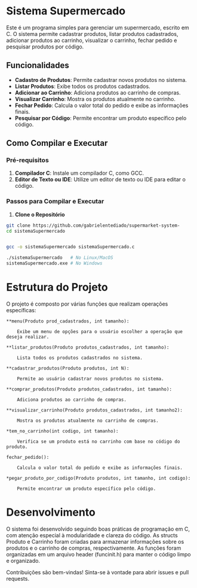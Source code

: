 # Sistema Supermercado

Este é um programa simples para gerenciar um supermercado, escrito em C. O sistema permite cadastrar produtos, listar produtos cadastrados, adicionar produtos ao carrinho, visualizar o carrinho, fechar pedido e pesquisar produtos por código.

## Funcionalidades

- **Cadastro de Produtos**: Permite cadastrar novos produtos no sistema.
- **Listar Produtos**: Exibe todos os produtos cadastrados.
- **Adicionar ao Carrinho**: Adiciona produtos ao carrinho de compras.
- **Visualizar Carrinho**: Mostra os produtos atualmente no carrinho.
- **Fechar Pedido**: Calcula o valor total do pedido e exibe as informações finais.
- **Pesquisar por Código**: Permite encontrar um produto específico pelo código.

## Como Compilar e Executar

### Pré-requisitos

1. **Compilador C**: Instale um compilador C, como GCC.
2. **Editor de Texto ou IDE**: Utilize um editor de texto ou IDE para editar o código.

### Passos para Compilar e Executar

1. **Clone o Repositório**

```bash
git clone https://github.com/gabrielentediado/supermarket-system-
cd sistemaSupermercado


gcc -o sistemaSupermercado sistemaSupermercado.c

./sistemaSupermercado   # No Linux/MacOS
sistemaSupermercado.exe # No Windows
```

# Estrutura do Projeto

O projeto é composto por várias funções que realizam operações específicas:

    **menu(Produto prod_cadastrados, int tamanho):

        Exibe um menu de opções para o usuário escolher a operação que deseja realizar.

    **listar_produtos(Produto produtos_cadastrados, int tamanho):

        Lista todos os produtos cadastrados no sistema.

    **cadastrar_produtos(Produto produtos, int N):

        Permite ao usuário cadastrar novos produtos no sistema.

    **comprar_produtos(Produto produtos_cadastrados, int tamanho):

        Adiciona produtos ao carrinho de compras.

    **visualizar_carrinho(Produto produtos_cadastrados, int tamanho2):

        Mostra os produtos atualmente no carrinho de compras.

    *tem_no_carrinho(int codigo, int tamanho):

        Verifica se um produto está no carrinho com base no código do produto.

    fechar_pedido():

        Calcula o valor total do pedido e exibe as informações finais.

    *pegar_produto_por_codigo(Produto produtos, int tamanho, int codigo):

        Permite encontrar um produto específico pelo código.

# Desenvolvimento

O sistema foi desenvolvido seguindo boas práticas de programação em C, com atenção especial à modularidade e clareza do código. As structs Produto e Carrinho foram criadas para armazenar informações sobre os produtos e o carrinho de compras, respectivamente. As funções foram organizadas em um arquivo header (funcinit.h) para manter o código limpo e organizado.

Contribuições são bem-vindas! Sinta-se à vontade para abrir issues e pull requests.

